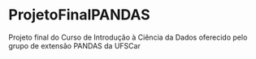 # ProjetoFinalPANDAS
Projeto final do Curso de Introdução à Ciência da Dados oferecido pelo grupo de extensão PANDAS da UFSCar
